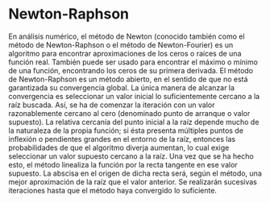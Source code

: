 # Newton-Raphson
En análisis numérico, el método de Newton (conocido también como el método de Newton-Raphson o el método de Newton-Fourier) es un algoritmo para encontrar aproximaciones de los ceros o raíces de una función real. También puede ser usado para encontrar el máximo o mínimo de una función, encontrando los ceros de su primera derivada.
El método de Newton-Raphson es un método abierto, en el sentido de que no está garantizada su convergencia global. La única manera de alcanzar la convergencia es seleccionar un valor inicial lo suficientemente cercano a la raíz buscada. Así, se ha de comenzar la iteración con un valor razonablemente cercano al cero (denominado punto de arranque o valor supuesto). La relativa cercanía del punto inicial a la raíz depende mucho de la naturaleza de la propia función; si ésta presenta múltiples puntos de inflexión o pendientes grandes en el entorno de la raíz, entonces las probabilidades de que el algoritmo diverja aumentan, lo cual exige seleccionar un valor supuesto cercano a la raíz. Una vez que se ha hecho esto, el método linealiza la función por la recta tangente en ese valor supuesto. La abscisa en el origen de dicha recta será, según el método, una mejor aproximación de la raíz que el valor anterior. Se realizarán sucesivas iteraciones hasta que el método haya convergido lo suficiente.
